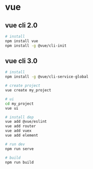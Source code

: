 # vue

## vue cli 2.0
```bash
# install
npm install vue
npm install -g @vue/cli-init
```

## vue cli 3.0
```bash
# install
npm install -g @vue/cli-service-global

# create project
vue create my_project

# ui
cd my_project
vue ui

# install dep
vue add @vue/eslint
vue add router
vue add vuex
vue add element

# run dev
npm run serve

# build
npm run build
```
